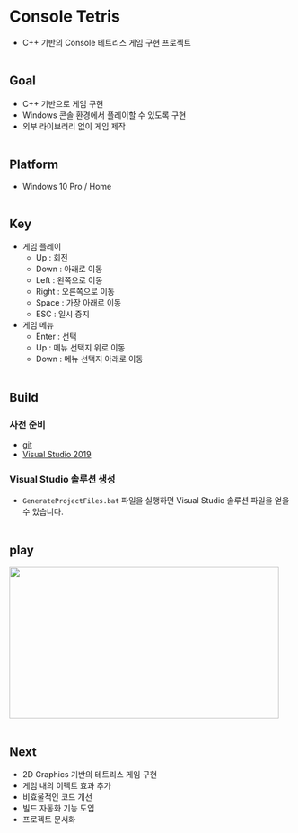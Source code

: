 # Console Tetris
- C++ 기반의 Console 테트리스 게임 구현 프로젝트
<br><br>


## Goal
- C++ 기반으로 게임 구현
- Windows 콘솔 환경에서 플레이할 수 있도록 구현
- 외부 라이브러리 없이 게임 제작
<br><br>


## Platform
- Windows 10 Pro / Home
<br><br>


## Key
- 게임 플레이
  - Up : 회전
  - Down : 아래로 이동
  - Left : 왼쪽으로 이동
  - Right : 오른쪽으로 이동
  - Space : 가장 아래로 이동
  - ESC : 일시 중지
- 게임 메뉴
  - Enter : 선택
  - Up : 메뉴 선택지 위로 이동
  - Down : 메뉴 선택지 아래로 이동
<br><br>


## Build

### 사전 준비
- [git](https://git-scm.com/)
- [Visual Studio 2019](https://visualstudio.microsoft.com/ko/)

### Visual Studio 솔루션 생성
- `GenerateProjectFiles.bat` 파일을 실행하면 Visual Studio 솔루션 파일을 얻을 수 있습니다.
<br><br>


## play
<img src="play.gif" width="480" height="270">
<br><br>


## Next
- 2D Graphics 기반의 테트리스 게임 구현
- 게임 내의 이펙트 효과 추가
- 비효울적인 코드 개선
- 빌드 자동화 기능 도입
- 프로젝트 문서화
<br><br>
